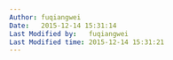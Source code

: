 ```yaml
---
Author: fuqiangwei
Date:   2015-12-14 15:31:14
Last Modified by:   fuqiangwei
Last Modified time: 2015-12-14 15:31:21
---
```

